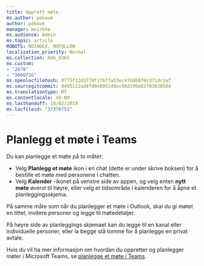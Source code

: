 ```yaml
---
title: Opprett møte
ms.author: pebaum
author: pebaum
manager: mnirkhe
ms.audience: Admin
ms.topic: article
ROBOTS: NOINDEX, NOFOLLOW
localization_priority: Normal
ms.collection: Adm_O365
ms.custom:
- "2678"
- "9000736"
ms.openlocfilehash: 0775f12d3778f1f6f7a53ec47ddb8f0cd71dc1af
ms.sourcegitcommit: 0495112ad4fd0e695140ec66d190e62f03030584
ms.translationtype: MT
ms.contentlocale: nb-NO
ms.lasthandoff: 10/02/2019
ms.locfileid: "37376751"
---
```

# <a name="schedule-a-meeting-in-teams"></a>Planlegg et møte i Teams

Du kan planlegge et møte på to måter: 

- Velg **Planlegg et møte** ikon i en chat (dette er under skrive boksen) for å bestille et møte med personene i chatten.
- Velg **Kalender** -ikonet på venstre side av appen, og velg enten **nytt møte** øverst til høyre, eller velg et tidsområde i kalenderen for å åpne et planleggingsskjema.

På samme måte som når du planlegger et møte i Outlook, skal du gi møtet en tittel, invitere personer og legge til møtedetaljer.

På høyre side av planleggings skjemaet kan du legge til en kanal eller individuelle personer, eller la begge stå tomme for å planlegge en privat avtale.

Hvis du vil ha mer informasjon om hvordan du oppretter og planlegger møter i Microsoft Teams, se [planlegge et møte i Teams](https://support.office.com/article/Schedule-a-meeting-in-Teams-943507a9-8583-4c58-b5d2-8ec8265e04e5).
